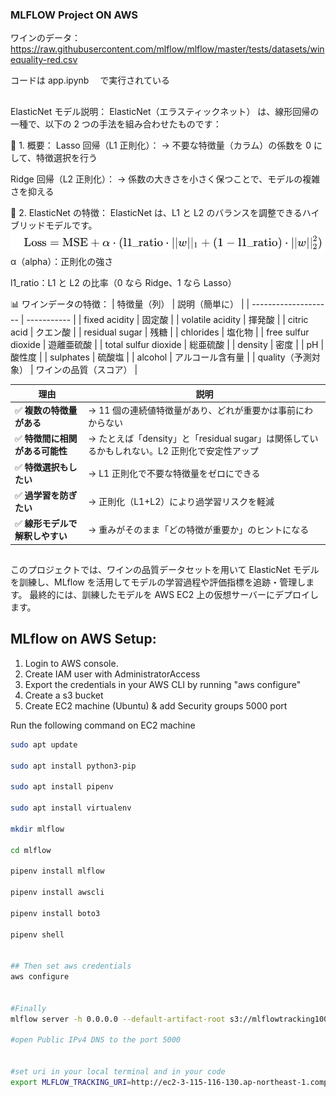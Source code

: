 ### MLFLOW Project ON AWS

ワインのデータ：https://raw.githubusercontent.com/mlflow/mlflow/master/tests/datasets/winequality-red.csv

コードは app.ipynb 　で実行されている

##

ElasticNet モデル説明：
ElasticNet（エラスティックネット） は、線形回帰の一種で、以下の 2 つの手法を組み合わせたものです：

🔷 1. 概要：
Lasso 回帰（L1 正則化）：
→ 不要な特徴量（カラム）の係数を 0 にして、特徴選択を行う

Ridge 回帰（L2 正則化）：
→ 係数の大きさを小さく保つことで、モデルの複雑さを抑える

🔷 2. ElasticNet の特徴：
ElasticNet は、L1 と L2 のバランスを調整できるハイブリッドモデルです。
![alt text](image-1.png)
α（alpha）：正則化の強さ

l1_ratio：L1 と L2 の比率（0 なら Ridge、1 なら Lasso）

📊 ワインデータの特徴：
| 特徴量（列） | 説明（簡単に） |
| -------------------- | ----------- |
| fixed acidity | 固定酸 |
| volatile acidity | 揮発酸 |
| citric acid | クエン酸 |
| residual sugar | 残糖 |
| chlorides | 塩化物 |
| free sulfur dioxide | 遊離亜硫酸 |
| total sulfur dioxide | 総亜硫酸 |
| density | 密度 |
| pH | 酸性度 |
| sulphates | 硫酸塩 |
| alcohol | アルコール含有量 |
| quality（予測対象） | ワインの品質（スコア） |

| 理由                            | 説明                                                                                         |
| ------------------------------- | -------------------------------------------------------------------------------------------- |
| ✅ **複数の特徴量がある**       | → 11 個の連続値特徴量があり、どれが重要かは事前にわからない                                  |
| ✅ **特徴間に相関がある可能性** | → たとえば「density」と「residual sugar」は関係しているかもしれない。L2 正則化で安定性アップ |
| ✅ **特徴選択もしたい**         | → L1 正則化で不要な特徴量をゼロにできる                                                      |
| ✅ **過学習を防ぎたい**         | → 正則化（L1+L2）により過学習リスクを軽減                                                    |
| ✅ **線形モデルで解釈しやすい** | → 重みがそのまま「どの特徴が重要か」のヒントになる                                           |

##

このプロジェクトでは、ワインの品質データセットを用いて ElasticNet モデルを訓練し、MLflow を活用してモデルの学習過程や評価指標を追跡・管理します。
最終的には、訓練したモデルを AWS EC2 上の仮想サーバーにデプロイします。

## MLflow on AWS Setup:

1. Login to AWS console.
2. Create IAM user with AdministratorAccess
3. Export the credentials in your AWS CLI by running "aws configure"
4. Create a s3 bucket
5. Create EC2 machine (Ubuntu) & add Security groups 5000 port

Run the following command on EC2 machine

```bash
sudo apt update

sudo apt install python3-pip

sudo apt install pipenv

sudo apt install virtualenv

mkdir mlflow

cd mlflow

pipenv install mlflow

pipenv install awscli

pipenv install boto3

pipenv shell


## Then set aws credentials
aws configure


#Finally
mlflow server -h 0.0.0.0 --default-artifact-root s3://mlflowtracking1008

#open Public IPv4 DNS to the port 5000


#set uri in your local terminal and in your code
export MLFLOW_TRACKING_URI=http://ec2-3-115-116-130.ap-northeast-1.compute.amazonaws.com:5000/
```
